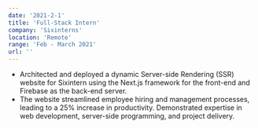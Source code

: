 ```yaml
---
date: '2021-2-1'
title: 'Full-Stack Intern'
company: 'Sixinterns'
location: 'Remote'
range: 'Feb - March 2021'
url: ''
---
```


- Architected and deployed a dynamic Server-side Rendering (SSR) website for Sixintern using the Next.js framework for the front-end and Firebase as the back-end server.
- The website streamlined employee hiring and management processes, leading to a 25% increase in productivity. Demonstrated expertise in web development, server-side programming, and project delivery.
